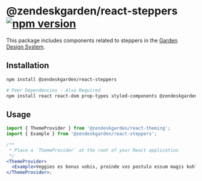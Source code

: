 # @zendeskgarden/react-steppers [![npm version](https://img.shields.io/npm/v/@zendeskgarden/react-steppers.svg?style=flat-square)](https://www.npmjs.com/package/@zendeskgarden/react-steppers)

This package includes components related to steppers in the
[Garden Design System](https://zendeskgarden.github.io/).

## Installation

```sh
npm install @zendeskgarden/react-steppers

# Peer Dependencies - Also Required
npm install react react-dom prop-types styled-components @zendeskgarden/react-theming
```

## Usage

```jsx static
import { ThemeProvider } from '@zendeskgarden/react-theming';
import { Example } from '@zendeskgarden/react-steppers';

/**
 * Place a `ThemeProvider` at the root of your React application
 */
<ThemeProvider>
  <Example>Veggies es bonus vobis, proinde vos postulo essum magis kohlrabi...</Example>
</ThemeProvider>;
```

<!--
  TODO:

  * [ ] Add steppers to root README table.
  * [ ] Add steppers to demo `index.html`.
  * [ ] Add steppers to `styleguide.base.config.js` webpack globals.
  * [ ] Delete this comment block.
-->
